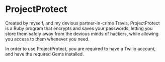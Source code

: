 # ProjectProtect

Created by myself, and my devious partner-in-crime Travis, ProjectProtect is a Ruby program that encrypts and saves your passwords, letting you store them safely away from the devious minds of hackers, while allowing you access to them whenever you need.

In order to use ProjectProtect, you are required to have a Twilio account, and have the required Gems installed.
